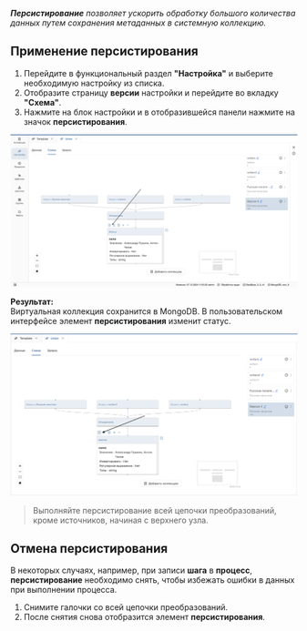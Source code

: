 _**Персистирование** позволяет ускорить обработку большого количества данных путем сохранения метаданных в системную коллекцию._

## Применение персистирования
1. Перейдите в функциональный раздел **"Настройка"** и выберите необходимую настройку из списка.
2. Отобразите страницу **версии** настройки и перейдите во вкладку **"Схема"**.
3. Нажмите на блок настройки и в отобразившейся панели нажмите на значок **персистирования**.

![Элемент персистирования](../../images/4_Nastroyka/4_4_Persistirovanie/1_Persist_element.png)

**Результат:**  
Виртуальная коллекция сохранится в MongoDB. В пользовательском интерфейсе элемент **персистирования** изменит статус.

![Статус персистирования](../../images/4_Nastroyka/4_4_Persistirovanie/2_Status_persist.png)

> Выполняйте персистирование всей цепочки преобразований, кроме источников, начиная с верхнего узла.

## Отмена персистирования
В некоторых случаях, например, при записи **шага** в **процесс**, **персистирование** необходимо снять, чтобы избежать ошибки в данных при выполнении процесса.

1. Снимите галочки со всей цепочки преобразований.
2. После снятия снова отобразится элемент **персистирования**.